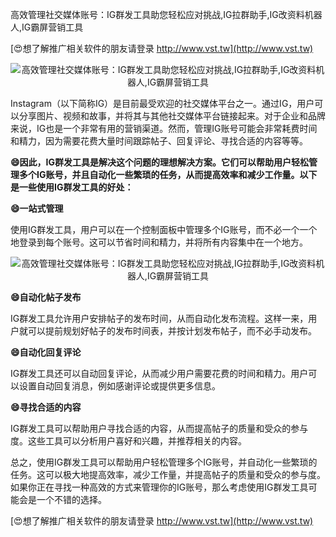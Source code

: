 高效管理社交媒体账号：IG群发工具助您轻松应对挑战,IG拉群助手,IG改资料机器人,IG霸屏营销工具

[😍想了解推广相关软件的朋友请登录 http://www.vst.tw](http://www.vst.tw)

 <center><img src="https://vst.tw/MP4/tuiguang/png/8.png" alt="高效管理社交媒体账号：IG群发工具助您轻松应对挑战,IG拉群助手,IG改资料机器人,IG霸屏营销工具"></center>

Instagram（以下简称IG）是目前最受欢迎的社交媒体平台之一。通过IG，用户可以分享图片、视频和故事，并将其与其他社交媒体平台链接起来。对于企业和品牌来说，IG也是一个非常有用的营销渠道。然而，管理IG账号可能会非常耗费时间和精力，因为需要花费大量时间跟踪帖子、回复评论、寻找合适的内容等等。

**😄因此，IG群发工具是解决这个问题的理想解决方案。它们可以帮助用户轻松管理多个IG账号，并且自动化一些繁琐的任务，从而提高效率和减少工作量。以下是一些使用IG群发工具的好处：**

**😄一站式管理**

使用IG群发工具，用户可以在一个控制面板中管理多个IG账号，而不必一个一个地登录到每个账号。这可以节省时间和精力，并将所有内容集中在一个地方。

 <center><img src="https://vst.tw/MP4/tuiguang/png/6.png" alt="高效管理社交媒体账号：IG群发工具助您轻松应对挑战,IG拉群助手,IG改资料机器人,IG霸屏营销工具"></center>

**😄自动化帖子发布**

IG群发工具允许用户安排帖子的发布时间，从而自动化发布流程。这样一来，用户就可以提前规划好帖子的发布时间表，并按计划发布帖子，而不必手动发布。

**😄自动化回复评论**

IG群发工具还可以自动回复评论，从而减少用户需要花费的时间和精力。用户可以设置自动回复消息，例如感谢评论或提供更多信息。

**😄寻找合适的内容**

IG群发工具可以帮助用户寻找合适的内容，从而提高帖子的质量和受众的参与度。这些工具可以分析用户喜好和兴趣，并推荐相关的内容。

总之，使用IG群发工具可以帮助用户轻松管理多个IG账号，并自动化一些繁琐的任务。这可以极大地提高效率，减少工作量，并提高帖子的质量和受众的参与度。如果你正在寻找一种高效的方式来管理你的IG账号，那么考虑使用IG群发工具可能会是一个不错的选择。

[😍想了解推广相关软件的朋友请登录 http://www.vst.tw](http://www.vst.tw)



